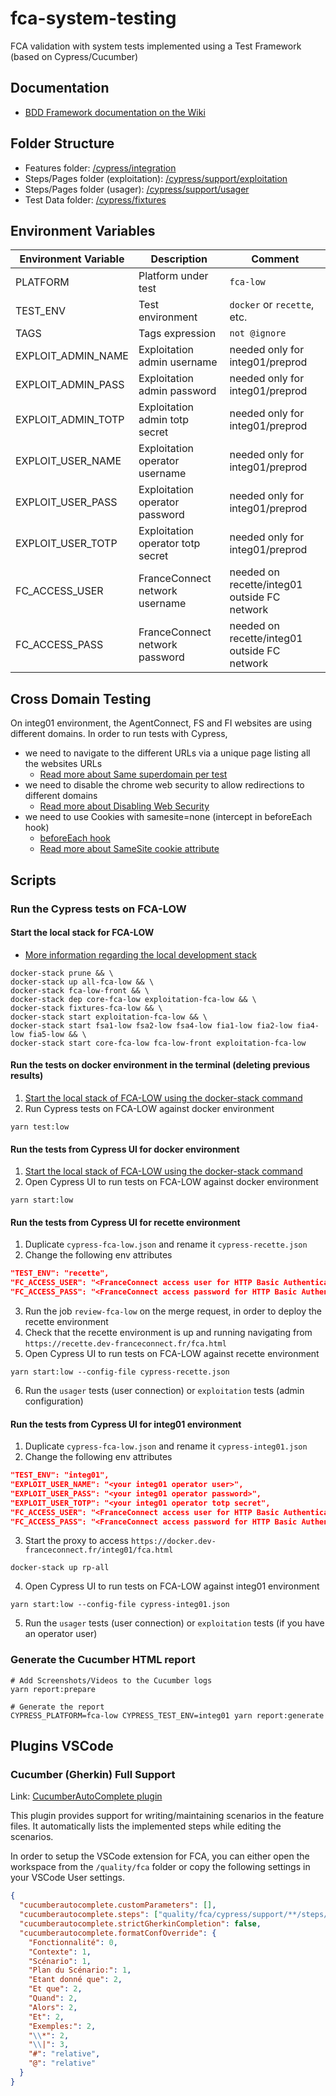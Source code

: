 # fca-system-testing

FCA validation with system tests implemented using a Test Framework (based on Cypress/Cucumber)

## Documentation

- [BDD Framework documentation on the Wiki](https://gitlab.dev-franceconnect.fr/france-connect/documentation/-/wikis/Produits/Tests/Framework-BDD/Introduction)

## Folder Structure

- Features folder: [/cypress/integration](./cypress/integration)
- Steps/Pages folder (exploitation): [/cypress/support/exploitation](./cypress/support/exploitation)
- Steps/Pages folder (usager): [/cypress/support/usager](./cypress/support/usager)
- Test Data folder: [/cypress/fixtures](./cypress/fixtures)

## Environment Variables

| Environment Variable | Description                       | Comment                                      |
| -------------------- | --------------------------------- | -------------------------------------------- |
| PLATFORM             | Platform under test               | `fca-low`                                    |
| TEST_ENV             | Test environment                  | `docker` or `recette`, etc.                  |
| TAGS                 | Tags expression                   | `not @ignore`                                |
| EXPLOIT_ADMIN_NAME   | Exploitation admin username       | needed only for integ01/preprod              |
| EXPLOIT_ADMIN_PASS   | Exploitation admin password       | needed only for integ01/preprod              |
| EXPLOIT_ADMIN_TOTP   | Exploitation admin totp secret    | needed only for integ01/preprod              |
| EXPLOIT_USER_NAME    | Exploitation operator username    | needed only for integ01/preprod              |
| EXPLOIT_USER_PASS    | Exploitation operator password    | needed only for integ01/preprod              |
| EXPLOIT_USER_TOTP    | Exploitation operator totp secret | needed only for integ01/preprod              |
| FC_ACCESS_USER       | FranceConnect network username    | needed on recette/integ01 outside FC network |
| FC_ACCESS_PASS       | FranceConnect network password    | needed on recette/integ01 outside FC network |

## Cross Domain Testing

On integ01 environment, the AgentConnect, FS and FI websites are using different domains.
In order to run tests with Cypress,

- we need to navigate to the different URLs via a unique page listing all the websites URLs
  - [Read more about Same superdomain per test](https://docs.cypress.io/guides/guides/web-security#Same-superdomain-per-test)
- we need to disable the chrome web security to allow redirections to different domains
  - [Read more about Disabling Web Security](https://docs.cypress.io/guides/guides/web-security#Set-chromeWebSecurity-to-false)
- we need to use Cookies with samesite=none (intercept in beforeEach hook)
  - [beforeEach hook](./cypress/support/common/steps/hooks.ts)
  - [Read more about SameSite cookie attribute](https://developer.mozilla.org/fr/docs/Web/HTTP/Headers/Set-Cookie/SameSite)

## Scripts

### Run the Cypress tests on FCA-LOW

#### Start the local stack for FCA-LOW

- [More information regarding the local development stack](../../docker/_doc/README.md)

```shell
docker-stack prune && \
docker-stack up all-fca-low && \
docker-stack fca-low-front && \
docker-stack dep core-fca-low exploitation-fca-low && \
docker-stack fixtures-fca-low && \
docker-stack start exploitation-fca-low && \
docker-stack start fsa1-low fsa2-low fsa4-low fia1-low fia2-low fia4-low fia5-low && \
docker-stack start core-fca-low fca-low-front exploitation-fca-low
```

#### Run the tests on docker environment in the terminal (deleting previous results)

1. [Start the local stack of FCA-LOW using the docker-stack command](#start-the-local-stack-for-fca-low)
1. Run Cypress tests on FCA-LOW against docker environment

```shell
yarn test:low
```

#### Run the tests from Cypress UI for docker environment

1. [Start the local stack of FCA-LOW using the docker-stack command](#start-the-local-stack-for-fca-low)
1. Open Cypress UI to run tests on FCA-LOW against docker environment

```shell
yarn start:low
```

#### Run the tests from Cypress UI for recette environment

1. Duplicate `cypress-fca-low.json` and rename it `cypress-recette.json`
2. Change the following env attributes

  ```json
  "TEST_ENV": "recette",
  "FC_ACCESS_USER": "<FranceConnect access user for HTTP Basic Authentication>",
  "FC_ACCESS_PASS": "<FranceConnect access password for HTTP Basic Authentication>",
  ```

3. Run the job `review-fca-low` on the merge request, in order to deploy the recette environment
4. Check that the recette environment is up and running navigating from `https://recette.dev-franceconnect.fr/fca.html`
5. Open Cypress UI to run tests on FCA-LOW against recette environment

  ```shell
  yarn start:low --config-file cypress-recette.json
  ```

6. Run the `usager` tests (user connection) or `exploitation` tests (admin configuration)

#### Run the tests from Cypress UI for integ01 environment

1. Duplicate `cypress-fca-low.json` and rename it `cypress-integ01.json`
2. Change the following env attributes

  ```json
  "TEST_ENV": "integ01",
  "EXPLOIT_USER_NAME": "<your integ01 operator user>",
  "EXPLOIT_USER_PASS": "<your integ01 operator password>",
  "EXPLOIT_USER_TOTP": "<your integ01 operator totp secret",
  "FC_ACCESS_USER": "<FranceConnect access user for HTTP Basic Authentication>",
  "FC_ACCESS_PASS": "<FranceConnect access password for HTTP Basic Authentication>",
  ```

3. Start the proxy to access `https://docker.dev-franceconnect.fr/integ01/fca.html`

  ```shell
  docker-stack up rp-all
  ```

4. Open Cypress UI to run tests on FCA-LOW against integ01 environment

  ```shell
  yarn start:low --config-file cypress-integ01.json
  ```

5. Run the `usager` tests (user connection) or `exploitation` tests (if you have an operator user)

### Generate the Cucumber HTML report

```shell
# Add Screenshots/Videos to the Cucumber logs
yarn report:prepare

# Generate the report
CYPRESS_PLATFORM=fca-low CYPRESS_TEST_ENV=integ01 yarn report:generate
```

## Plugins VSCode

### Cucumber (Gherkin) Full Support

Link: [CucumberAutoComplete plugin](https://marketplace.visualstudio.com/items?itemName=alexkrechik.cucumberautocomplete)

This plugin provides support for writing/maintaining scenarios in the feature files.
It automatically lists the implemented steps while editing the scenarios.

In order to setup the VSCode extension for FCA, you can either open the workspace from the `/quality/fca` folder or copy the following settings in your VSCode User settings.

```json
{
  "cucumberautocomplete.customParameters": [],
  "cucumberautocomplete.steps": ["quality/fca/cypress/support/**/steps/*.ts"],
  "cucumberautocomplete.strictGherkinCompletion": false,
  "cucumberautocomplete.formatConfOverride": {
    "Fonctionnalité": 0,
    "Contexte": 1,
    "Scénario": 1,
    "Plan du Scénario:": 1,
    "Etant donné que": 2,
    "Et que": 2,
    "Quand": 2,
    "Alors": 2,
    "Et": 2,
    "Exemples:": 2,
    "\\*": 2,
    "\\|": 3,
    "#": "relative",
    "@": "relative"
  }
}
```
